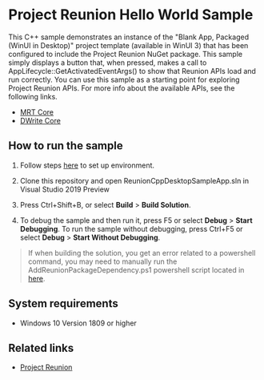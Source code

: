 # Project Reunion Hello World Sample

This C++ sample demonstrates an instance of the "Blank App, Packaged (WinUI in Desktop)" project template (available in WinUI 3) that has been configured to include the Project Reunion NuGet package. This sample simply displays a button that, when pressed, makes a call to AppLifecycle::GetActivatedEventArgs() to show that Reunion APIs load and run correctly. You can use this sample as a starting point for exploring Project Reunion APIs. For more info about the available APIs, see the following links.

* [MRT Core](https://docs.microsoft.com/en-us/windows/apps/project-reunion/mrtcore/mrtcore-overview)
* [DWrite Core](https://docs.microsoft.com/en-us/windows/apps/project-reunion/dwritecore)

## How to run the sample

1. Follow steps [here](https://docs.microsoft.com/en-us/windows/apps/project-reunion#set-up-your-development-environment) to set up environment.

2. Clone this repository and open ReunionCppDesktopSampleApp.sln in Visual Studio 2019 Preview

3. Press Ctrl+Shift+B, or select **Build** \> **Build Solution**.

4. To debug the sample and then run it, press F5 or select **Debug** \> **Start Debugging**. To run the sample without debugging, press Ctrl+F5 or select **Debug** \> **Start Without Debugging**.

> If when building the solution, you get an error related to a powershell command, you may need to manually run the AddReunionPackageDependency.ps1 powershell script located in [here](https://github.com/microsoft/Project-Reunion-Samples/tree/main/HelloWorld/reunioncppdesktopsampleapp/ReunionCppDesktopSampleApp/ReunionCppDesktopSampleApp%20(Package)). 

## System requirements
 * Windows 10 Version 1809 or higher

## Related links
- [Project Reunion](https://docs.microsoft.com/en-us/windows/apps/project-reunion)